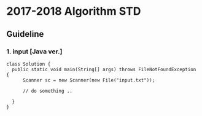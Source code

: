 # 2017-2018 Algorithm STD

## Guideline
### 1. input [Java ver.]

```
class Solution {
  public static void main(String[] args) throws FileNotFoundException {
      Scanner sc = new Scanner(new File("input.txt"));

      // do something ..

  }
}
```
